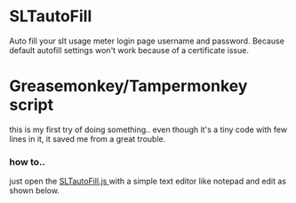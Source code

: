 # SLTautoFill
Auto fill your slt usage meter login page username and password. Because default autofill settings won't work because of a certificate issue.


<h1>Greasemonkey/Tampermonkey script</h1>

this is my first try of doing something..
even though it's a tiny code with few lines in it, it saved me from a great trouble.

<h3>how to..</h3>

just open the <a href="https://github.com/akhilasuraj/SLTautoFill/blob/master/SLTautoFill.js"> SLTautoFill.js </a> with a simple text editor like notepad and edit as shown below.



